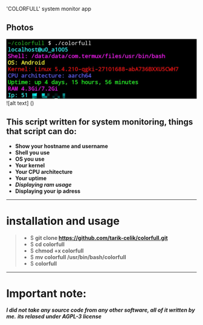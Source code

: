  'COLORFULL' system monitor app
## **Photos**
![alt text](https://github.com/tarik-celik/colorfull/blob/main/Screenshot_20231121_102110_Termux.jpg)
![alt text] ()
## **This script written for system monitoring, things that script can do:**
- **Show your hostname and username**
- **Shell you use**
- **OS you use**
- **Your kernel**
- **Your CPU architecture**
- **Your uptime**
- ***Displaying ram usage***
- **Displaying your ip adress**
****
# installation and usage
>* $ **git clone https://github.com/tarik-celik/colorfull.git**
>* $ **cd colorfull**
>* $ **chmod +x colorfull**
>* $ **mv colorfull /usr/bin/bash/colorfull**
>* $ **colorfull**
****
# Important note:
***I did not take any source code from any other software, all of it written by me.***
***its relased under AGPL-3 license***
